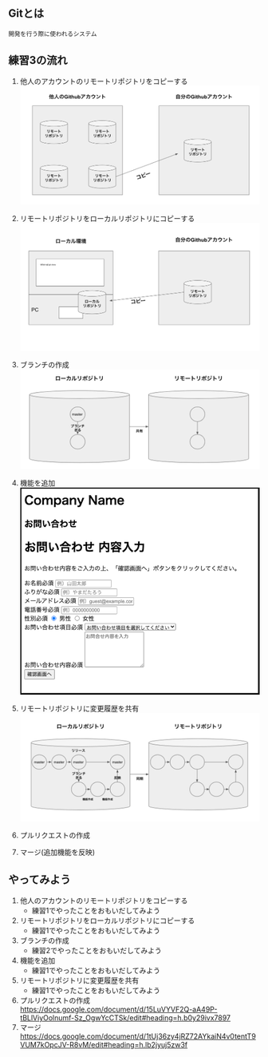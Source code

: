 ## Gitとは
    開発を行う際に使われるシステム

## 練習3の流れ
1. 他人のアカウントのリモートリポジトリをコピーする
![git fork イメージ図](images/fork_image.png)

1. リモートリポジトリをローカルリポジトリにコピーする
![git clone イメージ図](images/clone_image.png)

1. ブランチの作成
![git clone イメージ図](images/branch_image.png)

1. 機能を追加
![お問い合わせフォーム画像](images/contact_form_pic.png)

1. リモートリポジトリに変更履歴を共有
![git push イメージ図](images/development_with_branch_image.png)

1. プルリクエストの作成
1. マージ(追加機能を反映)


## やってみよう
1. 他人のアカウントのリモートリポジトリをコピーする
    - 練習1でやったことをおもいだしてみよう
1. リモートリポジトリをローカルリポジトリにコピーする
    - 練習1でやったことをおもいだしてみよう
1. ブランチの作成
    - 練習2でやったことをおもいだしてみよう
1. 機能を追加
    - 練習1でやったことをおもいだしてみよう
1. リモートリポジトリに変更履歴を共有
    - 練習1でやったことをおもいだしてみよう
1. プルリクエストの作成
https://docs.google.com/document/d/15LuVYVF2Q-aA49P-tBLlViyOolnumf-Sz_OgwYcCTSk/edit#heading=h.b0y29ivx7897
1. マージ
https://docs.google.com/document/d/1tUj36zy4jRZ72AYkaiN4v0tentT9VUM7kOpcJV-R8vM/edit#heading=h.lb2jyuj5zw3f
